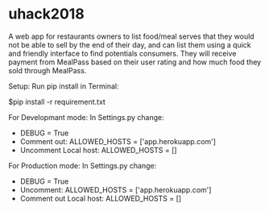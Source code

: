 # uhack2018
A web app for restaurants owners to list food/meal serves that they would not be able to sell by the end of their day, and can list them using a quick and friendly interface to find potentials consumers. 
They will receive payment from MealPass based on their user rating and how much food they sold through MealPass.

Setup: Run pip install in Terminal:

$pip install -r requirement.txt

For Developmant mode:
In Settings.py change:
+ DEBUG = True
+ Comment out:
    ALLOWED_HOSTS = ['app.herokuapp.com'] 
+ Uncomment Local host:
    ALLOWED_HOSTS = []
    
For Production mode:
In Settings.py change:
+ DEBUG = True
+ Uncomment:
    ALLOWED_HOSTS = ['app.herokuapp.com'] 
+ Comment out Local host:
    ALLOWED_HOSTS = []
    

